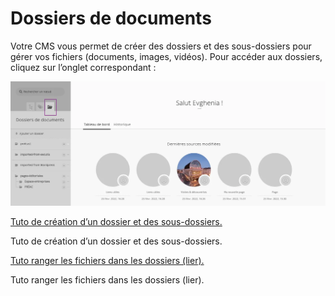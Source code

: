# Dossiers de documents

Votre CMS vous permet de créer des dossiers et des sous-dossiers pour gérer vos fichiers (documents, images, vidéos). Pour accéder aux dossiers, cliquez sur l’onglet correspondant :

![Capture d’écran 2022-02-25 à 16.47.18.webp](Dossiers%20de%20documents/Capture_decran_2022-02-25_a_16.47.18.webp)

[Tuto de création d’un dossier et des sous-dossiers.](Dossiers%20de%20documents/Enregistrement_de_lecran_2022-02-25_a_16.49.21.mov)

Tuto de création d’un dossier et des sous-dossiers.

[Tuto ranger les fichiers dans les dossiers (lier). ](Dossiers%20de%20documents/Enregistrement_de_lecran_2022-02-25_a_16.50.55.mov)

Tuto ranger les fichiers dans les dossiers (lier). 

